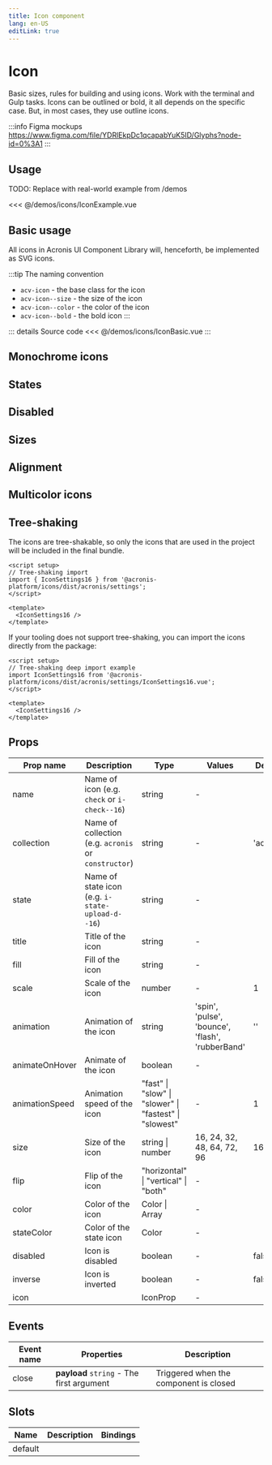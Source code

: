 ```yaml
---
title: Icon component
lang: en-US
editLink: true
---
```


# Icon

Basic sizes, rules for building and using icons. Work with the terminal and Gulp tasks.
Icons can be outlined or bold, it all depends on the specific case.
But, in most cases, they use outline icons.

:::info Figma mockups
https://www.figma.com/file/YDRlEkpDc1qcapabYuK5ID/Glyphs?node-id=0%3A1
:::

## Usage

TODO: Replace with real-world example from /demos

<<< @/demos/icons/IconExample.vue

## Basic usage

All icons in Acronis UI Component Library will, henceforth, be implemented as SVG icons.

:::tip
The naming convention

- `acv-icon` - the base class for the icon
- `acv-icon--size` - the size of the icon
- `acv-icon--color` - the color of the icon
- `acv-icon--bold` - the bold icon
  :::

<IconBasic />

::: details Source code
<<< @/demos/icons/IconBasic.vue
:::

## Monochrome icons

<IconMonochrome />

## States

<IconStates />

## Disabled

<IconDisabled />

## Sizes

<IconSizes />

## Alignment

<IconAlignment />

## Multicolor icons

<IconMulticolor />

## Tree-shaking

The icons are tree-shakable, so only the icons that are used in the project will be included in the final bundle.

```vue
<script setup>
// Tree-shaking import
import { IconSettings16 } from '@acronis-platform/icons/dist/acronis/settings';
</script>

<template>
  <IconSettings16 />
</template>
```

If your tooling does not support tree-shaking, you can import the icons directly from the package:

```vue
<script setup>
// Tree-shaking deep import example
import IconSettings16 from '@acronis-platform/icons/dist/acronis/settings/IconSettings16.vue';
</script>

<template>
  <IconSettings16 />
</template>
```

## Props

| Prop name      | Description                                          | Type                                                   | Values                                           | Default   |
| -------------- | ---------------------------------------------------- | ------------------------------------------------------ | ------------------------------------------------ | --------- |
| name           | Name of icon (e.g. `check` or `i-check--16`)         | string                                                 | -                                                |           |
| collection     | Name of collection (e.g. `acronis` or `constructor`) | string                                                 | -                                                | 'acronis' |
| state          | Name of state icon (e.g. `i-state-upload-d--16`)     | string                                                 | -                                                |           |
| title          | Title of the icon                                    | string                                                 | -                                                |           |
| fill           | Fill of the icon                                     | string                                                 | -                                                |           |
| scale          | Scale of the icon                                    | number                                                 | -                                                | 1         |
| animation      | Animation of the icon                                | string                                                 | 'spin', 'pulse', 'bounce', 'flash', 'rubberBand' | ''        |
| animateOnHover | Animate of the icon                                  | boolean                                                | -                                                |           |
| animationSpeed | Animation speed of the icon                          | "fast" \| "slow" \| "slower" \| "fastest" \| "slowest" | -                                                | 1         |
| size           | Size of the icon                                     | string \| number                                       | 16, 24, 32, 48, 64, 72, 96                       | 16        |
| flip           | Flip of the icon                                     | "horizontal" \| "vertical" \| "both"                   | -                                                |           |
| color          | Color of the icon                                    | Color \| Array                                         | -                                                |           |
| stateColor     | Color of the state icon                              | Color                                                  | -                                                |           |
| disabled       | Icon is disabled                                     | boolean                                                | -                                                | false     |
| inverse        | Icon is inverted                                     | boolean                                                | -                                                | false     |
| icon           |                                                      | IconProp                                               | -                                                |           |

## Events

| Event name | Properties                                | Description                            |
| ---------- | ----------------------------------------- | -------------------------------------- |
| close      | **payload** `string` - The first argument | Triggered when the component is closed |

## Slots

| Name    | Description | Bindings |
| ------- | ----------- | -------- |
| default |             |          |
